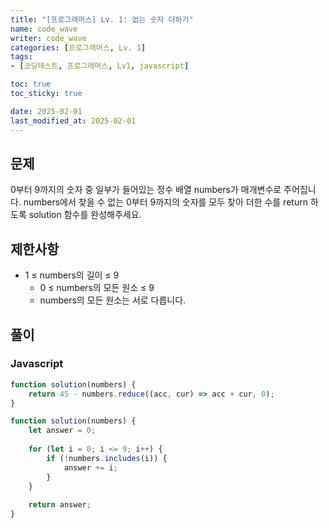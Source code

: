 ```yaml
---
title: "[프로그래머스] Lv. 1: 없는 숫자 더하기"
name: code_wave
writer: code_wave
categories: [프로그래머스, Lv. 1]
tags:
- [코딩테스트, 프로그래머스, Lv1, javascript]

toc: true
toc_sticky: true

date: 2025-02-01
last_modified_at: 2025-02-01
---
```


## 문제
0부터 9까지의 숫자 중 일부가 들어있는 정수 배열 numbers가 매개변수로 주어집니다. numbers에서 찾을 수 없는 0부터 9까지의 숫자를 모두 찾아 더한 수를 return 하도록 solution 함수를 완성해주세요.

## 제한사항
- 1 ≤ numbers의 길이 ≤ 9
    - 0 ≤ numbers의 모든 원소 ≤ 9
    - numbers의 모든 원소는 서로 다릅니다.

## 풀이
### Javascript
```js
function solution(numbers) {
    return 45 - numbers.reduce((acc, cur) => acc + cur, 0);
}
```

```js
function solution(numbers) {
    let answer = 0;
  
    for (let i = 0; i <= 9; i++) {
        if (!numbers.includes(i)) {
            answer += i;
        }
    }
  
    return answer;
}
```
